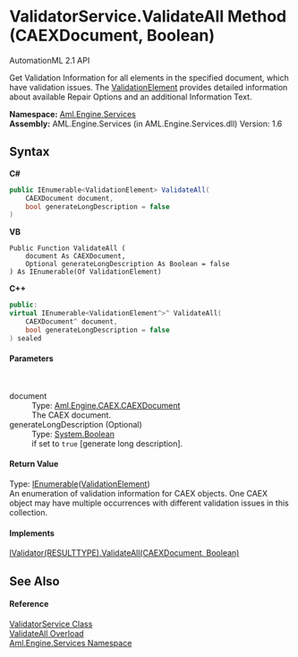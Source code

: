 # ValidatorService.ValidateAll Method (CAEXDocument, Boolean)
AutomationML 2.1 API 

Get Validation Information for all elements in the specified document, which have validation issues. The <a href="T_Aml_Engine_Services_ValidationElement">ValidationElement</a> provides detailed information about available Repair Options and an additional Information Text.

**Namespace:**&nbsp;<a href="N_Aml_Engine_Services">Aml.Engine.Services</a><br />**Assembly:**&nbsp;AML.Engine.Services (in AML.Engine.Services.dll) Version: 1.6

## Syntax

**C#**<br />
``` C#
public IEnumerable<ValidationElement> ValidateAll(
	CAEXDocument document,
	bool generateLongDescription = false
)
```

**VB**<br />
``` VB
Public Function ValidateAll ( 
	document As CAEXDocument,
	Optional generateLongDescription As Boolean = false
) As IEnumerable(Of ValidationElement)
```

**C++**<br />
``` C++
public:
virtual IEnumerable<ValidationElement^>^ ValidateAll(
	CAEXDocument^ document, 
	bool generateLongDescription = false
) sealed
```


#### Parameters
&nbsp;<dl><dt>document</dt><dd>Type: <a href="T_Aml_Engine_CAEX_CAEXDocument">Aml.Engine.CAEX.CAEXDocument</a><br />The CAEX document.</dd><dt>generateLongDescription (Optional)</dt><dd>Type: <a href="https://docs.microsoft.com/dotnet/api/system.boolean" target="_parent" rel="noopener noreferrer">System.Boolean</a><br />if set to `true` [generate long description].</dd></dl>

#### Return Value
Type: <a href="https://docs.microsoft.com/dotnet/api/system.collections.generic.ienumerable-1" target="_parent" rel="noopener noreferrer">IEnumerable</a>(<a href="T_Aml_Engine_Services_ValidationElement">ValidationElement</a>)<br />An enumeration of validation information for CAEX objects. One CAEX object may have multiple occurrences with different validation issues in this collection.

#### Implements
<a href="M_Aml_Engine_Services_Interfaces_IValidator_1_ValidateAll_1">IValidator(RESULTTYPE).ValidateAll(CAEXDocument, Boolean)</a><br />

## See Also


#### Reference
<a href="T_Aml_Engine_Services_ValidatorService">ValidatorService Class</a><br /><a href="Overload_Aml_Engine_Services_ValidatorService_ValidateAll">ValidateAll Overload</a><br /><a href="N_Aml_Engine_Services">Aml.Engine.Services Namespace</a><br />